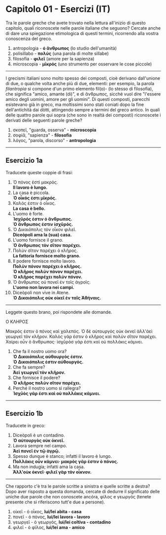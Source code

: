# Capitolo 01 - Esercizi (IT)

Tra le parole greche che avete trovato nella lettura all'inizio di questo capitolo, quali riconoscete nelle parole italiane che seguono?
Cercate anche di dare una spiegazione etimologica di questi termini, ricorrendo alla vostra conoscenza del greco.

1. antropologia - **ὁ ἄνθρωπος** (lo studio dell'umanità)
1. polisillabo - **πολύς** (una parola di molte sillabe)
1. filosofia - **φιλεῖ** (amore per la sapienza)
1. microscopia - **μῑκρός** (uno strumento per osservare le cose piccole)

---

I grecismi italiani sono molto spesso dei composti, cioè derivano dall'unione di due, o qualche volta anche più di due, elementi: per esempio, la parola _filantropìa_ si compone d'un primo elemento fil(o)- (lo stesso di filosofia), che significa "amico, amante (di)", e di ἄνθρωπος, sicché vuol dire "l'essere amico degli uomini, amore per gli uomini".
Di questi composti, parecchi esistevano già in greco, ma moltissimi sono stati coniati dopo la fine dell'antichità dai dòtti, attingendo sempre a termini del greco antico.
In quali delle quattro parole qui sopra (che sono in realtà dei composti) riconoscete i derivati delle seguenti parole greche?

1. σκοπεῖ, "guarda, osserva" - **microscopia**
1. σοφίᾱ, "sapienza" - **filosofia**
1. λόγος, "parola, discorso" - **antropologia**

---

## Esercizio 1a

Traducete queste coppie di frasi:

1. Ὁ πόνος ἐστὶ μακρός.  
   **Il lavoro è lungo.**
1. La casa è piccola.  
   **Ὁ οἶκός ἐστι μῑκρός.**
1. Καλὀς ἐστιν ὁ οἶκος.  
   **La casa è bello.**
1. L'uomo è forte.  
   **Ἰσχῡρός ἐστιν ὁ ἂνθρωπος.**  
   **Ὁ ἂνθρωπος ἐστιν ἰσχῡρός.**
1. Ὁ Δικαιόπολις τὸν οἶκον φιλεῖ.  
   **Diceòpoli ama la (sua) casa.**
1. L'uomo fornisce il grano.  
   **Ὁ ἂνθρωπος τὸν σῖτον παρέχει.**
1. Πολὺν σῖτον παρέχει ὁ κλῆρος.  
   **La fattoria fornisce molto grano.**
1. Il podere fornisce molto lavoro.  
   **Πολὺν πόνον παρέχει ὁ κλῆρος.**  
   **Ὁ κλῆρος πολὺν πόνον παρέχει.**  
   **Ὁ κλῆρος παρέχει πολὺν πόνον.**
1. Ὁ ἂνθρωπος οὐ πονεῖ ἐν τοῖς ἀγροῖς.  
   **L'uomo non lavora nei campi.**
1. Diceòpoli non vive in Atene.  
   **Ὁ Δικαιόπολις οὐκ οἰκεῖ ἐν ταῖς Ἀθήναις.**

---

Leggete questo brano, poi rispondete alle domande.

Ο ΚΛΗΡΟΣ

Μακρός ἐστιν ὁ πόνος καὶ χαλεπός. Ὁ δὲ αὐτουργὸς οὐκ ὀκνεῖ ἀλλ'ἀεὶ γεωργεῖ τὸν κλῆρον. Καλὸς γάρ ἐστιν ὁ κλῆρος καὶ πολύν σῖτον παρέχει. Χαίρει οὖν ὁ ἂνθρωπος· ἰσχῡρὸσ γάρ ἐστι καὶ οὐ πολλάκις κάμνει.

1. Che fa il nostro uomo ora?  
   **Ὁ Δικαιόπολις αὐθουργός ἐστιν.**  
   **Ὁ Δικαιόπολις ἑστιν αὐθουργός.**
1. Che fa sempre?  
   **Ἀεὶ γεωργεῖ τὸν κλῆρον.**
1. Che fornisce il podere?  
   **Ὁ κλῆρος πολὺν σῖτον παρέχει.**
1. Perché il nostro uomo si rallegra?  
   **Ἰσχῡὸς γάρ ἐστι καὶ οὐ πολλάκις κάμνει.**

---

## Esercizio 1b

Traducete in greco:

1. Diceòpoli è un contadino.  
   **Ὁ αὐτουργὸς οὐκ ὀκνεῖ.**
1. Lavora sempre nel campo.  
   **Ἀεὶ πονεῖ ἐν τῷ ἀγρῷ.**
1. Spesso dunque è stanco; infatti il lavoro è lungo.  
   **Πολλάκις οὖν κάμνει· μακρὸς γάρ ἐστιν ὁ πόνος.**
1. Ma non indugia; infatti ama la casa.  
   **Άλλ'οὐκ ὀκνεῖ· φιλεῖ γὰρ τὸν οἶκνον.**

---

Che rapporto c'è tra le parole scritte a sinistra e quelle scritte a destra?
Dopo aver risposto a questa domanda, cercate di dedurre il significato delle uniche due parole che non conoscete ancóra, φίλος e γεωργός (tenete presente che si riferiscono tutt'e due a persone).

1. οἰκεῖ - ὁ οἶκος, **lui/lei abita - casa**
2. πονεῖ - ὁ πόνος, **lui/lei lavora - lavoro**
3. γεωργεῖ - ὁ γεωργός, **lui/lei coltiva - contadino**
4. φιλεῖ - ὁ φίλος, **lui/lei ama - amico**
